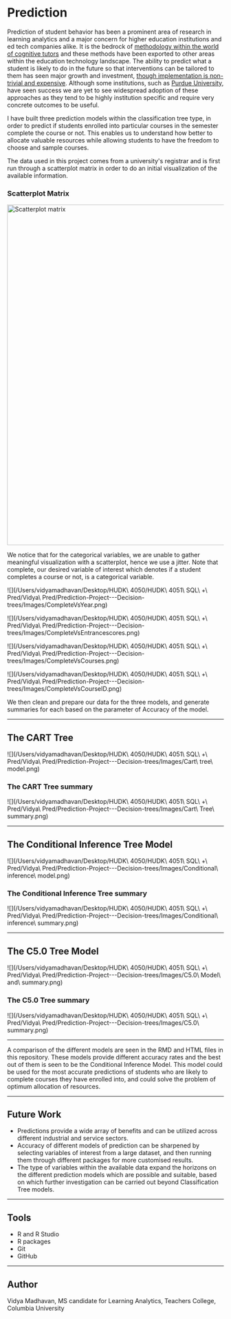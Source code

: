 # Prediction
Prediction of student behavior has been a prominent area of research in learning analytics and a major concern for higher education institutions and ed tech companies alike. It is the bedrock of [methodology within the world of cognitive tutors](https://solaresearch.org/hla-17/hla17-chapter5/) and these methods have been exported to other areas within the education technology landscape. The ability to predict what a student is likely to do in the future so that interventions can be tailored to them has seen major growth and investment, [though implementation is non-trivial and expensive](https://www.newamerica.org/education-policy/policy-papers/promise-and-peril-predictive-analytics-higher-education/). Although some institutions, such as [Purdue University](https://www.itap.purdue.edu/learning/tools/forecast.html), have seen success we are yet to see widespread adoption of these approaches as they tend to be highly institution specific and require very concrete outcomes to be useful. 

I have built three prediction models within the classification tree type, in order to predict if students enrolled into particular courses in the semester complete the course or not. This enables us to understand how better to allocate valuable resources while allowing students to have the freedom to choose and sample courses.

The data used in this project comes from a university's registrar and is first run through a scatterplot matrix in order to do an initial visualization of the available information.

### Scatterplot Matrix

<img width="791" alt="Scatterplot matrix" src="https://user-images.githubusercontent.com/70535288/122102276-e45e3d00-ce32-11eb-8c03-71c719ef1746.png">

We notice that for the categorical variables, we are unable to gather meaningful visualization with a scatterplot, hence we use a jitter. Note that complete, our desired variable of interest which denotes if a student completes a course or not, is a categorical variable.

![](/Users/vidyamadhavan/Desktop/HUDK\ 4050/HUDK\ 4051\ SQL\ +\ Pred/Vidya\ Pred/Prediction-Project---Decision-trees/Images/CompleteVsYear.png)

![](/Users/vidyamadhavan/Desktop/HUDK\ 4050/HUDK\ 4051\ SQL\ +\ Pred/Vidya\ Pred/Prediction-Project---Decision-trees/Images/CompleteVsEntrancescores.png)

![](/Users/vidyamadhavan/Desktop/HUDK\ 4050/HUDK\ 4051\ SQL\ +\ Pred/Vidya\ Pred/Prediction-Project---Decision-trees/Images/CompleteVsCourses.png)

![](/Users/vidyamadhavan/Desktop/HUDK\ 4050/HUDK\ 4051\ SQL\ +\ Pred/Vidya\ Pred/Prediction-Project---Decision-trees/Images/CompleteVsCourseID.png)

We then clean and prepare our data for the three models, and generate summaries for each based on the parameter of Accuracy of the model.

___

## The CART Tree
![](/Users/vidyamadhavan/Desktop/HUDK\ 4050/HUDK\ 4051\ SQL\ +\ Pred/Vidya\ Pred/Prediction-Project---Decision-trees/Images/Cart\ tree\ model.png)

### The CART Tree summary
![](/Users/vidyamadhavan/Desktop/HUDK\ 4050/HUDK\ 4051\ SQL\ +\ Pred/Vidya\ Pred/Prediction-Project---Decision-trees/Images/Cart\ Tree\ summary.png)

___

## The Conditional Inference Tree Model
![](/Users/vidyamadhavan/Desktop/HUDK\ 4050/HUDK\ 4051\ SQL\ +\ Pred/Vidya\ Pred/Prediction-Project---Decision-trees/Images/Conditional\ inference\ model.png)

### The Conditional Inference Tree summary
![](/Users/vidyamadhavan/Desktop/HUDK\ 4050/HUDK\ 4051\ SQL\ +\ Pred/Vidya\ Pred/Prediction-Project---Decision-trees/Images/Conditional\ inference\ summary.png)

___

## The C5.0 Tree Model
![](/Users/vidyamadhavan/Desktop/HUDK\ 4050/HUDK\ 4051\ SQL\ +\ Pred/Vidya\ Pred/Prediction-Project---Decision-trees/Images/C5.0\ Model\ and\ summary.png)

### The C5.0 Tree summary
![](/Users/vidyamadhavan/Desktop/HUDK\ 4050/HUDK\ 4051\ SQL\ +\ Pred/Vidya\ Pred/Prediction-Project---Decision-trees/Images/C5.0\ summary.png)

___

A comparison of the different models are seen in the RMD and HTML files in this repository.
These models provide different accuracy rates and the best out of them is seen to be the Conditional Inference Model. This model could be used for the most accurate predictions of students who are likely to complete courses they have enrolled into, and could solve the problem of optimum allocation of resources.

___

## Future Work
- Predictions provide a wide array of benefits and can be utilized across different industrial and service sectors.
- Accuracy of different models of prediction can be sharpened by selecting variables of interest from a large dataset, and then running them through different packages for more customised results.
- The type of variables within the available data expand the horizons on the different prediction models which are possible and suitable, based on which further investigation can be carried out beyond Classification Tree models.

___

## Tools
- R and R Studio
- R packages
- Git
- GitHub

___

## Author
Vidya Madhavan, MS candidate for Learning Analytics, Teachers College, Columbia University



